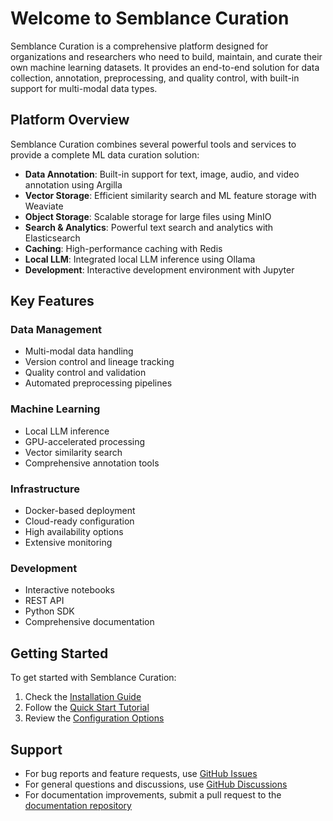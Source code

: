 # Welcome to Semblance Curation

Semblance Curation is a comprehensive platform designed for organizations and researchers who need to build, maintain, and curate their own machine learning datasets. It provides an end-to-end solution for data collection, annotation, preprocessing, and quality control, with built-in support for multi-modal data types.

## Platform Overview

Semblance Curation combines several powerful tools and services to provide a complete ML data curation solution:

- **Data Annotation**: Built-in support for text, image, audio, and video annotation using Argilla
- **Vector Storage**: Efficient similarity search and ML feature storage with Weaviate
- **Object Storage**: Scalable storage for large files using MinIO
- **Search & Analytics**: Powerful text search and analytics with Elasticsearch
- **Caching**: High-performance caching with Redis
- **Local LLM**: Integrated local LLM inference using Ollama
- **Development**: Interactive development environment with Jupyter

## Key Features

### Data Management
- Multi-modal data handling
- Version control and lineage tracking
- Quality control and validation
- Automated preprocessing pipelines

### Machine Learning
- Local LLM inference
- GPU-accelerated processing
- Vector similarity search
- Comprehensive annotation tools

### Infrastructure
- Docker-based deployment
- Cloud-ready configuration
- High availability options
- Extensive monitoring

### Development
- Interactive notebooks
- REST API
- Python SDK
- Comprehensive documentation

## Getting Started

To get started with Semblance Curation:

1. Check the [Installation Guide](getting-started/installation.md)
2. Follow the [Quick Start Tutorial](getting-started/quick-start.md)
3. Review the [Configuration Options](getting-started/configuration.md)

## Support

- For bug reports and feature requests, use [GitHub Issues](https://github.com/yourusername/semblance-curation/issues)
- For general questions and discussions, use [GitHub Discussions](https://github.com/yourusername/semblance-curation/discussions)
- For documentation improvements, submit a pull request to the [documentation repository](https://github.com/yourusername/semblance-curation/tree/main/docs) 
